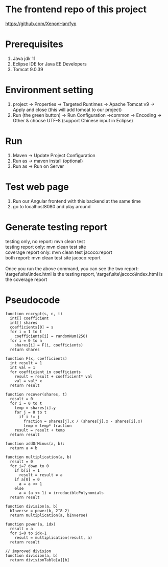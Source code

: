 # The frontend repo of this project
https://github.com/XenonHan/fyp

# Prerequisites
1. Java jdk 11 
2. Eclipse IDE for Java EE Developers
3. Tomcat 9.0.39

# Environment setting
1. project -> Properties -> Targeted Runtimes -> Apache Tomcat v9 -> Apply and close (this will add tomcat to our project)
2. Run (the green button) -> Run Configuration ->common -> Encoding -> Other & choose UTF-8 (support Chinese input in Eclipse)


# Run
1. Maven -> Update Project Configuration
2. Run as -> maven install (optional)
3. Run as -> Run on Server


# Test web page 
1. Run our Angular frontend with this backend at the same time
2. go to localhost8080 and play around

# Generate testing report
testing only, no report: mvn clean test<br>
testing report only: mvn clean test site<br>
coverage report only: mvn clean test jacoco:report<br>
both report: mvn clean test site jacoco:report<br>
<br>
Once you run the above command, you can see the two report:<br>
\target\site\index.html is the testing report, \target\site\jacoco\index.html is the coverage report


# Pseudocode

```
function encrypt(s, n, t)
  int[] coefficient
  int[] shares
  coefficients[0] = s
  for i = 1 to t
    coefficients[i] = randomNum(256)
  for i = 0 to n
    shares[i] = F(i, coefficients)
  return shares

function F(x, coefficients)
  int result = 1
  int val = 1
  for coefficient in coefficients
    result = result + coefficient* val
    val = val* x
  return result

```
```
function recover(shares, t)
  result = 0
  for i = 0 to t
    temp = shares[i].y
    for j = 0 to t
      if i != j
        fraction = shares[j].x / (shares[j].x - shares[i].x)
        temp = temp* fraction
    result = result + temp
  return result
```
```
function addOrMinus(a, b):
  return a ⊕ b
```
```
function multiplication(a, b)
  result = 0
  for i=7 down to 0
    if b[i] = 1
      result = result ⊕ a
    if a[0] = 0
      a = a << 1
    else
      a = (a << 1) ⊕ irreduciblePolynomials
  return result
```
```
function division(a, b)
  bInverse = power(b, 2^8-2)
  return multiplication(a, bInverse)

function power(a, idx)
  result = a
  for i=0 to idx-1
    result = multiplication(result, a)
  return result

// improved division
function division(a, b)
  return divisionTable[a][b]
```
